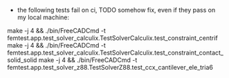 + the following tests fail on ci, TODO somehow fix, even if they pass on my local machine:


make -j 4 && ./bin/FreeCADCmd -t femtest.app.test_solver_calculix.TestSolverCalculix.test_constraint_centrif
make -j 4 && ./bin/FreeCADCmd -t femtest.app.test_solver_calculix.TestSolverCalculix.test_constraint_contact_solid_solid
make -j 4 && ./bin/FreeCADCmd -t femtest.app.test_solver_z88.TestSolverZ88.test_ccx_cantilever_ele_tria6
